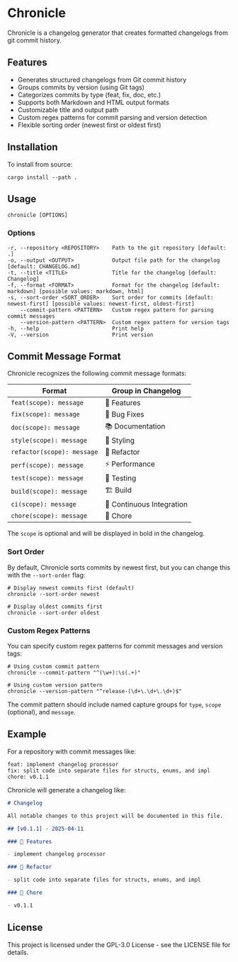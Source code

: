 # Chronicle

Chronicle is a changelog generator that creates formatted changelogs from git commit history.

## Features

- Generates structured changelogs from Git commit history
- Groups commits by version (using Git tags)
- Categorizes commits by type (feat, fix, doc, etc.)
- Supports both Markdown and HTML output formats
- Customizable title and output path
- Custom regex patterns for commit parsing and version detection
- Flexible sorting order (newest first or oldest first)

## Installation

To install from source:

```
cargo install --path .
```

## Usage

```
chronicle [OPTIONS]
```

### Options

```
-r, --repository <REPOSITORY>    Path to the git repository [default: .]
-o, --output <OUTPUT>            Output file path for the changelog [default: CHANGELOG.md]
-t, --title <TITLE>              Title for the changelog [default: Changelog]
-f, --format <FORMAT>            Format for the changelog [default: markdown] [possible values: markdown, html]
-s, --sort-order <SORT_ORDER>    Sort order for commits [default: newest-first] [possible values: newest-first, oldest-first]
    --commit-pattern <PATTERN>   Custom regex pattern for parsing commit messages
    --version-pattern <PATTERN>  Custom regex pattern for version tags
-h, --help                       Print help
-V, --version                    Print version
```

## Commit Message Format

Chronicle recognizes the following commit message formats:

| Format | Group in Changelog |
|--------|-------------------|
| `feat(scope): message` | 🚀 Features |
| `fix(scope): message` | 🐛 Bug Fixes |
| `doc(scope): message` | 📚 Documentation |
| `style(scope): message` | 🎨 Styling |
| `refactor(scope): message` | 🚜 Refactor |
| `perf(scope): message` | ⚡ Performance |
| `test(scope): message` | 🧪 Testing |
| `build(scope): message` | 🏗️ Build |
| `ci(scope): message` | 👷 Continuous Integration |
| `chore(scope): message` | 🧹 Chore |

The `scope` is optional and will be displayed in bold in the changelog.

### Sort Order

By default, Chronicle sorts commits by newest first, but you can change this with the `--sort-order` flag:

```
# Display newest commits first (default)
chronicle --sort-order newest

# Display oldest commits first
chronicle --sort-order oldest
```

### Custom Regex Patterns

You can specify custom regex patterns for commit messages and version tags:

```
# Using custom commit pattern
chronicle --commit-pattern "^(\w+):\s(.+)"

# Using custom version pattern
chronicle --version-pattern "^release-(\d+\.\d+\.\d+)$"
```

The commit pattern should include named capture groups for `type`, `scope` (optional), and `message`.

## Example

For a repository with commit messages like:

```
feat: implement changelog processor
fix: split code into separate files for structs, enums, and impl
chore: v0.1.1
```

Chronicle will generate a changelog like:

```markdown
# Changelog

All notable changes to this project will be documented in this file.

## [v0.1.1] - 2025-04-11

### 🚀 Features

- implement changelog processor

### 🚜 Refactor

- split code into separate files for structs, enums, and impl

### 🧹 Chore

- v0.1.1
```

## License

This project is licensed under the GPL-3.0 License - see the LICENSE file for details.
